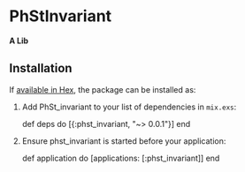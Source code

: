 # PhStInvariant

**A Lib**

## Installation

If [available in Hex](https://hex.pm/docs/publish), the package can be installed as:

  1. Add PhSt_invariant to your list of dependencies in `mix.exs`:

        def deps do
          [{:phst_invariant, "~> 0.0.1"}]
        end

  2. Ensure phst_invariant is started before your application:

        def application do
          [applications: [:phst_invariant]]
        end

